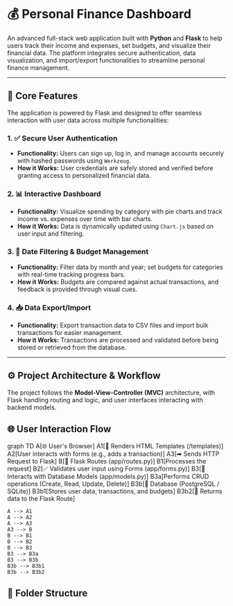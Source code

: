 # 💰 Personal Finance Dashboard

An advanced full-stack web application built with **Python** and **Flask** to help users track their income and expenses, set budgets, and visualize their financial data. The platform integrates secure authentication, data visualization, and import/export functionalities to streamline personal finance management.

---

## 🚀 Core Features

The application is powered by Flask and designed to offer seamless interaction with user data across multiple functionalities:

### 1. ✅ Secure User Authentication
- **Functionality:** Users can sign up, log in, and manage accounts securely with hashed passwords using `Werkzeug`.
- **How it Works:** User credentials are safely stored and verified before granting access to personalized financial data.

### 2. 📊 Interactive Dashboard
- **Functionality:** Visualize spending by category with pie charts and track income vs. expenses over time with bar charts.
- **How it Works:** Data is dynamically updated using `Chart.js` based on user input and filtering.

### 3. 📅 Date Filtering & Budget Management
- **Functionality:** Filter data by month and year; set budgets for categories with real-time tracking progress bars.
- **How it Works:** Budgets are compared against actual transactions, and feedback is provided through visual cues.

### 4. 📥 Data Export/Import
- **Functionality:** Export transaction data to CSV files and import bulk transactions for easier management.
- **How it Works:** Transactions are processed and validated before being stored or retrieved from the database.

---

## ⚙️ Project Architecture & Workflow

The project follows the **Model-View-Controller (MVC)** architecture, with Flask handling routing and logic, and user interfaces interacting with backend models.


## 🌐 User Interaction Flow

graph TD
    A[🌐 User's Browser]
    A1[📄 Renders HTML Templates (/templates)]
    A2[User interacts with forms (e.g., adds a transaction)]
    A3[➡ Sends HTTP Request to Flask]
    B[🔁 Flask Routes (app/routes.py)]
    B1[Processes the request]
    B2[✅ Validates user input using Forms (app/forms.py)]
    B3[🔄 Interacts with Database Models (app/models.py)]
    B3a[Performs CRUD operations (Create, Read, Update, Delete)]
    B3b[💾 Database (PostgreSQL / SQLite)]
    B3b1[Stores user data, transactions, and budgets]
    B3b2[🔁 Returns data to the Flask Route]

    A --> A1
    A --> A2
    A --> A3
    A3 --> B
    B --> B1
    B --> B2
    B --> B3
    B3 --> B3a
    B3 --> B3b
    B3b --> B3b1
    B3b --> B3b2


## 📂 Folder Structure


